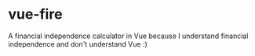 # vue-fire
A financial independence calculator in Vue because I understand financial independence and don't understand Vue :)
